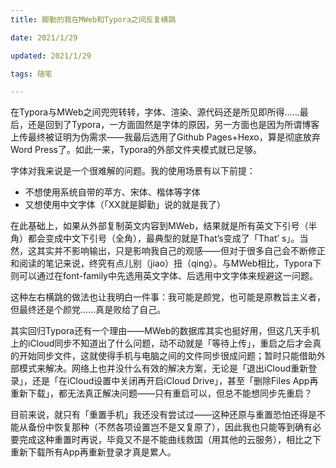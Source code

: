 ```yaml
---
title: 脚勤的我在MWeb和Typora之间反复横跳

date: 2021/1/29

updated: 2021/1/29

tags: 随笔

---
```


在Typora与MWeb之间兜兜转转，字体、渲染、源代码还是所见即所得……最后，还是回到了Typora，一方面固然是字体的原因，另一方面也是因为所谓博客上传最终被证明为伪需求——我最后选用了Github Pages+Hexo，算是彻底放弃Word Press了。如此一来，Typora的外部文件夹模式就已足够。

字体对我来说是一个很难解的问题。我的使用场景有以下前提：

- 不想使用系统自带的苹方、宋体、楷体等字体
- 又想使用中文字体（「XX就是脚勤」说的就是我了）

在此基础上，如果从外部复制英文内容到MWeb，结果就是所有英文下引号（半角）都会变成中文下引号（全角），最典型的就是That’s变成了「That’  s」。当然，这其实并不影响输出，只是影响我自己的观感——但对于很多自己会不断修正和阅读的笔记来说，终究有点儿别（jiao）扭（qing）。与MWeb相比，Typora下则可以通过在font-family中先选用英文字体、后选用中文字体来规避这一问题。

这种左右横跳的做法也让我明白一件事：我可能是颜党，也可能是原教旨主义者，但最终还是个颜党……真是败给了自己。

其实回归Typora还有一个理由——MWeb的数据库其实也挺好用，但这几天手机上的iCloud同步不知道出了什么问题，动不动就是「等待上传」，重启之后才会真的开始同步文件，这就使得手机与电脑之间的文件同步很成问题；暂时只能借助外部模式来解决。网络上也并没什么有效的解决方案，无论是「退出iCloud重新登录」，还是「在iCloud设置中关闭再开启iCloud Drive」，甚至「删除Files App再重新下载」，都无法真正解决问题——只有重启可以，但总不能想同步先重启？

目前来说，就只有「重置手机」我还没有尝试过——这种还原与重置恐怕还得是不能从备份中恢复那种（不然各项设置岂不是又复原了），因此我也只能等到确有必要完成这种重置时再说，毕竟又不是不能曲线救国（用其他的云服务），相比之下重新下载所有App再重新登录才真是累人。